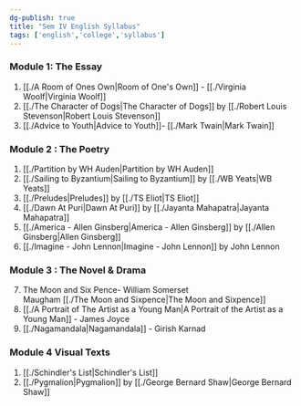 ```yaml
---  
dg-publish: true  
title: "Sem IV English Syllabus"  
tags: ['english','college','syllabus']  
---  
```

  
### Module 1: The Essay  
1.  [[./A Room of Ones Own|Room of One's Own]]  - [[./Virginia Woolf|Virginia Woolf]]   
2. [[./The Character of Dogs|The Character of Dogs]] by [[./Robert Louis Stevenson|Robert Louis Stevenson]]  
3. [[./Advice to Youth|Advice to Youth]]- [[./Mark Twain|Mark Twain]]  
  
### Module 2 : The Poetry  
1. [[./Partition by WH Auden|Partition by WH Auden]]   
2.  [[./Sailing to Byzantium|Sailing to Byzantium]] by [[./WB Yeats|WB Yeats]]  
3. [[./Preludes|Preludes]] by [[./TS Eliot|TS Eliot]]   
4. [[./Dawn At Puri|Dawn At Puri]] by [[./Jayanta Mahapatra|Jayanta Mahapatra]]  
5.  [[./America - Allen Ginsberg|America - Allen Ginsberg]] by [[./Allen Ginsberg|Allen Ginsberg]]  
6.  [[./Imagine - John Lennon|Imagine - John Lennon]] by John Lennon  
  
### Module 3 : The Novel & Drama  
7. The Moon and Six Pence- William Somerset  
Maugham [[./The Moon and Sixpence|The Moon and Sixpence]]  
8. [[./A Portrait of The Artist as a Young Man|A Portrait of the Artist as a Young Man]] - James Joyce  
9. [[./Nagamandala|Nagamandala]] - Girish Karnad  
  
### Module 4 Visual Texts  
1. [[./Schindler's List|Schindler's List]]   
2. [[./Pygmalion|Pygmalion]] by [[./George Bernard Shaw|George Bernard Shaw]]   
